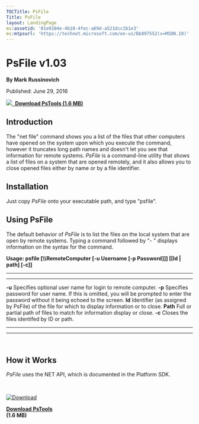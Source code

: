 ```yaml
--- 
TOCTitle: PsFile
Title: PsFile
layout: LandingPage
ms:assetid: '01e9104e-4b10-4fec-a69d-a521dcc1b1e3'
ms:mtpsurl: 'https://technet.microsoft.com/en-us/Bb897552(v=MSDN.10)'
---
```


PsFile v1.03
============

**By Mark Russinovich**

Published: June 29, 2016

[![](/media/landing/sysinternals/download_sm.png)
 **Download PsTools (1.6
MB)**](https://download.sysinternals.com/files/pstools.zip)


## Introduction

The "net file" command shows you a list of the files that other
computers have opened on the system upon which you execute the command,
however it truncates long path names and doesn't let you see that
information for remote systems. *PsFile* is a command-line utility that
shows a list of files on a system that are opened remotely, and it also
allows you to close opened files either by name or by a file
identifier.  

## Installation

Just copy *PsFile* onto your executable path, and type "psfile".  

## Using PsFile

The default behavior of *PsFile* is to list the files on the local
system that are open by remote systems. Typing a command followed by "-
" displays information on the syntax for the command.

**Usage: psfile \[\\\\RemoteComputer \[-u Username \[-p Password\]\]\]
\[\[Id | path\] \[-c\]\]**

 
---------- 
-----------------------------------------------------------------------------------------------------------------------------------------
  **-u**     Specifies optional user name for login to remote computer.
  **-p**     Specifies password for user name. If this is omitted, you will be prompted to enter the password without it being echoed to the screen.
  **Id**     Identifier (as assigned by PsFile) of the file for which to display information or to close.
  **Path**   Full or partial path of files to match for information display or close.
  **-c**     Closes the files identifed by ID or path.
 
---------- 
-----------------------------------------------------------------------------------------------------------------------------------------

 

## How it Works

*PsFile* uses the NET API, which is documented in the Platform SDK.

 

[![Download](/media/landing/sysinternals/download_sm.png "Download")
](https://download.sysinternals.com/files/pstools.zip)

[**Download PsTools**  
](https://download.sysinternals.com/files/pstools.zip)**(1.6 MB)**
